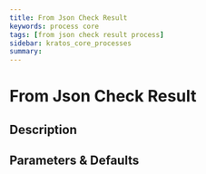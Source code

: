 ```yaml
---
title: From Json Check Result
keywords: process core
tags: [from json check result process]
sidebar: kratos_core_processes
summary: 
---
```


# From Json Check Result

## Description

## Parameters & Defaults